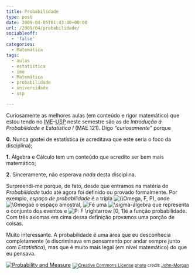 ```yaml
---
title: Probabilidade
type: post
date: 2009-04-05T01:43:40+00:00
url: /2009/04/probabilidade/
sociableoff:
  - 'false'
categories:
  - Matemática
tags:
  - aulas
  - estatiśtica
  - ime
  - Matemática
  - probabilidade
  - universidade
  - usp

---
```

Curiosamente as melhores aulas (em conteúdo e rigor matemático) que estou tendo no <acronym title="Instituto de Matemática e Estatística">IME</acronym>–<acronym title="Universidade de São Paulo">USP</acronym> neste semestre são as de _Introdução à Probabilidade e Estatística I_ (MAE 121). Digo _“curiosamente”_ porque

**0.** Nunca gostei de estatística (e acreditava que este seria o foco da disciplina);

**1.** Álgebra e Cálculo tem um conteúdo que acredito ser bem mais matemático;

**2.** Sinceramente, não esperava _nada_ desta disciplina.

Surpreendi-me porque, de fato, desde que entramos na matéria de _Probabilidade_ tudo até agora foi definido ou provado formalmente. Por exemplo, _espaço de probabilidade_ é a tripla <img src='https://s0.wp.com/latex.php?latex=%28%5COmega%2C+F%2C+P%29&bg=T&fg=000000&s=0' alt='(\Omega, F, P)' title='(\Omega, F, P)' class='latex' />, onde  <img src='https://s0.wp.com/latex.php?latex=%5COmega&bg=T&fg=000000&s=0' alt='\Omega' title='\Omega' class='latex' />é o espaço amostral,  <img src='https://s0.wp.com/latex.php?latex=F&bg=T&fg=000000&s=0' alt='F' title='F' class='latex' />é uma <img src='https://s0.wp.com/latex.php?latex=%5Csigma&bg=T&fg=000000&s=0' alt='\sigma' title='\sigma' class='latex' />-álgebra que representa o conjunto dos eventos e  <img src='https://s0.wp.com/latex.php?latex=P%3A+F+%5Crightarrow+%5B0%2C+1%5D&bg=T&fg=000000&s=0' alt='P: F \rightarrow [0, 1]' title='P: F \rightarrow [0, 1]' class='latex' />é a função probabilidade. Com três axiomas em cima dessa definição provamos uma porção de coisas.

Muito interessante. A probabilidade é uma área que eu desconhecia completamente (e discriminava em pensamento por andar sempre junto com _Estatística_), mas que é muito mais legal (em nível matemático) do que eu pensava.

<a href="http://www.flickr.com/photos/24742305@N00/3249101355/" title="Probability and Measure" target="_blank"><img src="https://i1.wp.com/farm4.static.flickr.com/3023/3249101355_bcf4aa50cb.jpg?w=604" alt="Probability and Measure" border="0" data-recalc-dims="1" /></a>
<small><a href="http://creativecommons.org/licenses/by/2.0/" title="Attribution License" target="_blank"><img src="https://i0.wp.com/blog.tiagomadeira.com/wp-content/plugins/photo-dropper/images/cc.png?resize=16%2C16" alt="Creative Commons License" border="0" align="absmiddle" data-recalc-dims="1" /></a> <a href="http://www.photodropper.com/photos/" target="_blank">photo</a> credit: <a href="http://www.flickr.com/photos/24742305@N00/3249101355/" title="John-Morgan" target="_blank">John-Morgan</a></small>

